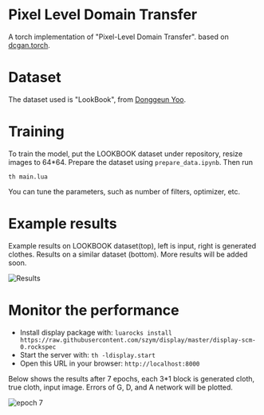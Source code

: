 # Pixel Level Domain Transfer
A torch implementation of "Pixel-Level Domain Transfer". based on [dcgan.torch](https://github.com/soumith/dcgan.torch). 



# Dataset
The dataset used is "LookBook", from [Donggeun Yoo](https://dgyoo.github.io). 


# Training

To train the model, put the LOOKBOOK dataset under repository, resize images to 64*64. Prepare the dataset using `prepare_data.ipynb`.
Then run 
```
th main.lua
```

You can tune the parameters, such as number of filters, optimizer, etc.

# Example results

Example results on LOOKBOOK dataset(top), left is input, right is generated clothes. Results on a similar dataset (bottom). 
More results will be added soon.

![Results](https://github.com/fxia22/pldtgan/blob/master/gan.jpg)

# Monitor the performance


- Install display package with: `luarocks install https://raw.githubusercontent.com/szym/display/master/display-scm-0.rockspec`
- Start the server with: `th -ldisplay.start`
- Open this URL in your browser: `http://localhost:8000`

Below shows the results after 7 epochs, each 3*1 block is generated cloth, true cloth, input image. Errors of G, D, and A network will be plotted.
 
![epoch 7](https://github.com/fxia22/pldtgan/blob/master/epoch7.jpg)
